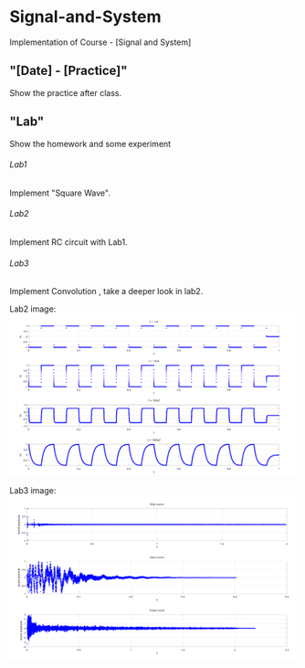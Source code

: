 # Signal-and-System
Implementation of Course - [Signal and System]

## "[Date] - [Practice]"
Show the practice after class.

## "Lab"
Show the homework and some experiment
###### Lab1
Implement "Square Wave".
###### Lab2
Implement RC circuit with Lab1.
###### Lab3
Implement Convolution , take a deeper look in lab2.


Lab2 image:
![alt text][figure_lab2]

[figure_lab2]:https://github.com/kevinbird61/Signal-and-System/blob/master/Lab2/Plot.png

Lab3 image:
![alt text][figure_lab3]

[figure_lab3]:https://github.com/kevinbird61/Signal-and-System/blob/master/Lab3/Lab3_result.png


